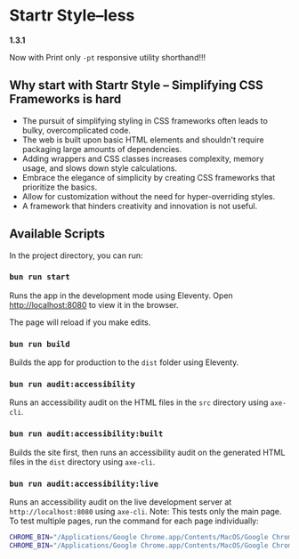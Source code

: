 # Startr Style–less

**1.3.1**

Now with Print only `-pt` responsive utility shorthand!!!

## Why start with Startr Style – Simplifying CSS Frameworks is hard

- The pursuit of simplifying styling in CSS frameworks often leads to bulky, overcomplicated code.
- The web is built upon basic HTML elements and shouldn't require packaging large amounts of dependencies.
- Adding wrappers and CSS classes increases complexity, memory usage, and slows down style calculations.
- Embrace the elegance of simplicity by creating CSS frameworks that prioritize the basics.
- Allow for customization without the need for hyper-overriding styles.
- A framework that hinders creativity and innovation is not useful.

## Available Scripts

In the project directory, you can run:

### `bun run start`

Runs the app in the development mode using Eleventy.
Open [http://localhost:8080](http://localhost:8080) to view it in the browser.

The page will reload if you make edits.

### `bun run build`

Builds the app for production to the `dist` folder using Eleventy.

### `bun run audit:accessibility`

Runs an accessibility audit on the HTML files in the `src` directory using `axe-cli`.

### `bun run audit:accessibility:built`

Builds the site first, then runs an accessibility audit on the generated HTML files in the `dist` directory using `axe-cli`.

### `bun run audit:accessibility:live`

Runs an accessibility audit on the live development server at `http://localhost:8080` using `axe-cli`. Note: This tests only the main page. To test multiple pages, run the command for each page individually:

```bash
CHROME_BIN="/Applications/Google Chrome.app/Contents/MacOS/Google Chrome" axe http://localhost:8080/brutalism/
CHROME_BIN="/Applications/Google Chrome.app/Contents/MacOS/Google Chrome" axe http://localhost:8080/modernism/
```

